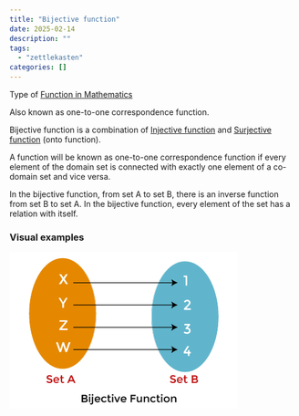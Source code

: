 ```yaml
---
title: "Bijective function"
date: 2025-02-14
description: ""
tags: 
  - "zettlekasten"
categories: []
---
```


Type of [Function in Mathematics](Function%20in%20Mathematics.md)

Also known as one-to-one correspondence function.

Bijective function is a combination of [Injective function](Injective%20function.md) and [Surjective function](Surjective%20function.md) (onto function). 

A function will be known as one-to-one correspondence function if every element of the domain set is connected with exactly one element of a co-domain set and vice versa. 

In the bijective function, from set A to set B, there is an inverse function from set B to set A. In the bijective function, every element of the set has a relation with itself.

### Visual examples
![300x200](../attachments/bijective%20function.png)
